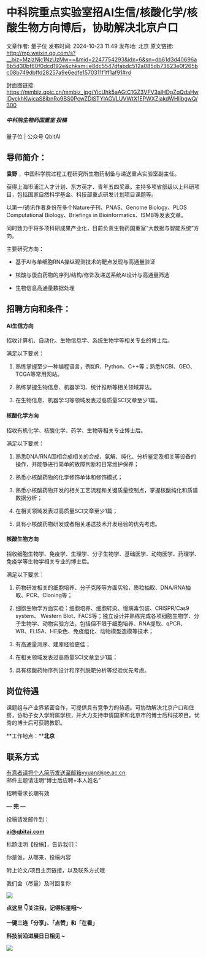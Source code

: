 # 中科院重点实验室招AI生信/核酸化学/核酸生物方向博后，协助解决北京户口

文章作者: 量子位
发布时间: 2024-10-23 11:49
发布地: 北京
原文链接: http://mp.weixin.qq.com/s?__biz=MzIzNjc1NzUzMw==&mid=2247754293&idx=6&sn=db61d3d40696a6b5d30bf60f0dcd192e&chksm=e8dc5547dfabdc512a085db73623e0f265bc08b749dbffd28257a9e6edfe1570311f1ff1af91#rd

封面图链接: https://mmbiz.qpic.cn/mmbiz_jpg/YicUhk5aAGtC1GZ3VFV3alHDgZqQdaHwIDyckhKwicaS8ibnRo9BS0PcwZDlSTYlAGVLUVWtX1EPWXZiakdWHIibgwQ/300

##### 中科院生物药国重室 投稿  
量子位 | 公众号 QbitAI

## 导师简介：

**袁野** ，中国科学院过程工程研究所生物药制备与递送重点实验室副主任。

获得上海市浦江人才计划、东方英才、青年五四奖章。主持多项省部级以上科研项目，包括国家自然科学基金、科技部重点研发计划项目课题等。

以第一/通讯作者身份在多个Nature子刊、PNAS、Genome Biology、PLOS Computational Biology、Briefings
in Bioinformatics、ISMB等发表文章。

同时致力于将多项科研成果产业化，目前负责生物药国重室“大数据与智能系统”方向。

主要研究方向：

  * 基于AI与单细胞RNA操纵观测技术的靶点发现与高通量验证

  * 核酸与蛋白药物的序列/结构/修饰及递送系统AI设计与高通量筛选

  * 生物信息高通量数据处理

## 招聘方向和条件：

#### AI生信方向

招收计算机、自动化、生物信息学、系统生物学等相关专业的博士后。

满足以下要求：

  1. 熟练掌握至少一种编程语言，例如R、Python、C++等；熟悉NCBI、GEO、TCGA等常用网站。

  2. 熟练掌握生物信息、机器学习、统计推断等相关领域算法。

  3. 在生物信息、机器学习等领域发表过高质量SCI文章至少1篇。

####  

#### 核酸化学方向

招收有机化学、核酸化学、药学、生物等相关专业博士后。

满足以下要求：

  1. 熟悉DNA/RNA固相合成相关的合成、氨解、纯化、分析鉴定及相关等设备的操作，并能够进行简单的故障判断和日常维护保养；

  2. 熟悉小核酸药物的化学修饰单体和修饰模式；

  3. 熟悉小核酸药物开发的相关工艺流程和关键质量控制点，掌握核酸纯化和质谱数据分析；

  4. 在相关领域发表过高质量SCI文章至少1篇；

  5. 具有小核酸药物研发或者相关递送技术开发经验的优先考虑。

####  

#### 核酸生物方向

招收细胞生物学、免疫学、生理学、分子生物学、基础医学、动物医学、药理学、免疫学等生物学相关专业的博士后。

满足以下要求：

  1. 药物研发相关的细胞培养、分子克隆等方面实验，质粒抽取、DNA/RNA抽取、PCR、Cloning等；

  2. 细胞生物学方面实验：细胞培养、细胞转染、慢病毒包装、CRISPR/Cas9 system、 Western Blot、FACS等；独立设计并熟练完成各项细胞生物学、分子生物学、动物实验方法，包括但不限于细胞培养、RNA提取、qPCR、WB、ELISA、HE染色、免疫组化、动物模型造模等技术；

  3. 有高通量测序、建库经验更佳；

  4. 在相关领域发表过高质量SCI文章至少1篇；

  5. 具有核酸药物序列设计和序列脱靶分析等经验优先考虑。

## 岗位待遇

课题组与产业界紧密合作，可提供具有竞争力的待遇。可协助解决北京户口和住房，协助子女入学附属学校，并大力支持申请国家和北京市的博士后科技项目。优秀的博士后可获聘教职。

**工作地点：****北京**

## 联系方式

有意者请将个人简历发送至邮箱yyuan@ipe.ac.cn;  
邮件主题请注明“博士后应聘+本人姓名”

招聘需求长期有效  

— **完** —

  

投稿请发邮件到：

**ai@qbitai.com**

标题注明【投稿】，告诉我们：

你是谁，从哪来，投稿内容‍

附上论文/项目主页链接，以及联系方式哦

我们会（尽量）及时回复你

![](https://mmbiz.qpic.cn/mmbiz_gif/YicUhk5aAGtC5nGy7YMGhQ0ZJeyibWyL0KVCtiaLEPMyd4Bszuo0bFIOxZOvdmqdxnOosYXyu5aI7MXpyUrUWfz6g/640?wx_fmt=gif&tp=webp&wxfrom=5&wx_lazy=1)

  

**点这里 👇关注我，记得标星哦～**

**一键三连「分享」、「点赞」和「在看」**

**科技前沿进展日日相见 ~**

![](https://mmbiz.qpic.cn/mmbiz_svg/g9RQicMD01M0tYoRQT2cMQRmPS5ZDyrrfzeksiay90KaDzlGBH61icqHxmgFKfvfXtVuwTHV740CDLAaXU1LIfZyoJEpYKcRIiaE/640?wx_fmt=svg&tp=webp&wxfrom=5&wx_lazy=1&wx_co=1)

  

